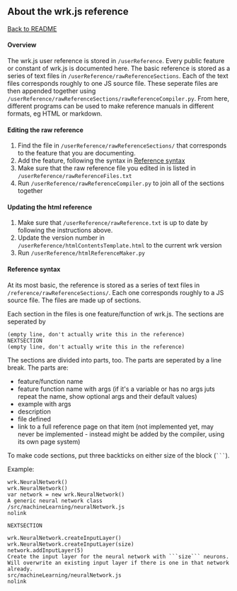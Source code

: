## About the wrk.js reference

[Back to README](/README.md)

#### Overview
The wrk.js user reference is stored in `/userReference`. Every public feature or constant of wrk.js is documented here. The basic reference is stored as a series of text files in `/userReference/rawReferenceSections`. Each of the text files corresponds roughly to one JS source file. These seperate files are then appended together using `/userReference/rawReferenceSections/rawReferenceCompiler.py`. From here, different programs can be used to make reference manuals in different formats, eg HTML or markdown.

#### Editing the raw reference
1. Find the file in `/userReference/rawReferenceSections/` that corresponds to the feature that you are documenting.
2. Add the feature, following the syntax in [Reference syntax](#reference-syntax)
3. Make sure that the raw reference file you edited in is listed in `/userReference/rawReferenceFiles.txt`
4. Run `/userReference/rawReferenceCompiler.py` to join all of the sections together

#### Updating the html reference

1. Make sure that `/userReference/rawReference.txt` is up to date by following the instructions above.
2. Update the version number in `/userReference/htmlContentsTemplate.html` to the current wrk version
3. Run `/userReference/htmlReferenceMaker.py`

#### Reference syntax
At its most basic, the reference is stored as a series of text files in `/reference/rawReferenceSections/`. Each one corresponds roughly to a JS source file. The files are made up of sections.

Each section in the files is one feature/function of wrk.js. The sections are seperated by 
```
(empty line, don't actually write this in the reference)
NEXTSECTION
(empty line, don't actually write this in the reference)
```

The sections are divided into parts, too. The parts are seperated by a line break. The parts are:
- feature/function name
- feature function name with args (if it's a variable or has no args juts repeat the name, show optional args and their default values)
- example with args
- description
- file defined
- link to a full reference page on that item (not implemented yet, may never be implemented - instead might be added by the compiler, using its own page system)

To make code sections, put three backticks on either size of the block (` ``` `).

Example:
```
wrk.NeuralNetwork()
wrk.NeuralNetwork()
var network = new wrk.NeuralNetwork()
A generic neural network class
/src/machineLearning/neuralNetwork.js
nolink

NEXTSECTION

wrk.NeuralNetwork.createInputLayer()
wrk.NeuralNetwork.createInputLayer(size)
network.addInputLayer(5)
Create the input layer for the neural network with ```size``` neurons. Will overwrite an existing input layer if there is one in that network already.
src/machineLearning/neuralNetwork.js
nolink
```